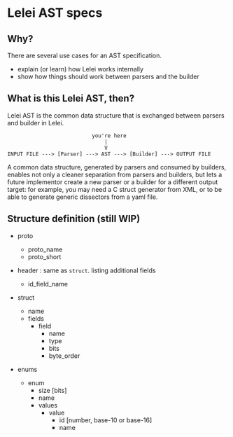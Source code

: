Lelei AST specs
===============

Why?
----

There are several use cases for an AST specification.

* explain (or learn) how Lelei works internally
* show how things should work between parsers and the builder

What is this Lelei AST, then?
-----------------------

Lelei AST is the common data structure that is exchanged between
parsers and builder in Lelei.

```
                           you're here
                               |
                               V
INPUT FILE ---> [Parser] ---> AST ---> [Builder] ---> OUTPUT FILE
```

A common data structure, generated by parsers and consumed by builders,
enables not only a cleaner separation from parsers and builders, but
lets a future implementor create a new parser or a builder for a different
output target: for example, you may need a C struct generator from XML,
or to be able to generate generic dissectors from a yaml file.

Structure definition (still WIP)
--------------------

- proto
  - proto_name 
  - proto_short

- header : same as `struct`. listing additional fields
  - id_field_name

- struct
  - name
  - fields
    - field
      - name
      - type
      - bits
      - byte_order

- enums
  - enum
    - size [bits]
    - name
    - values
      - value
        - id [number, base-10 or base-16]
        - name